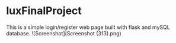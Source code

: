 # luxFinalProject
This is  a simple login/register web page built with flask and mySQL database.
![Screenshot](Screenshot (313).png)
